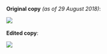 **Original copy** *(as of 29 August 2018)*:

![](..\..\assets\celigo\celigo-integration-page-example.png)

**Edited copy**:  

![](..\..\assets\celigo\celigo-integration-edit-example.png)

